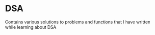 # DSA
Contains various solutions to problems and functions that I have written while learning about DSA
